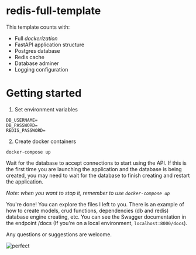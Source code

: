 # redis-full-template

This template counts with:
- Full _dockerization_
- FastAPI application structure
- Postgres database
- Redis cache
- Database adminer
- Logging configuration

# Getting started
1. Set environment variables
```
DB_USERNAME=
DB_PASSWORD=
REDIS_PASSWORD=
```

2. Create docker containers
```
docker-compose up
```

Wait for the database to accept connections to start using the API. If this is the first time you are launching the application and the database is being created, you may need to wait for the database to finish creating and restart the application.

_Note: when you want to stop it, remember to use `docker-compose up`_

You're done! You can explore the files I left to you. There is an example of how to create models, crud functions, dependencies (db and redis)
database engine creating, etc.
You can see the Swagger documentation in the endpoint /docs (If you're on a local environment, `localhost:8000/docs`).

Any questions or suggestions are welcome.

![perfect](https://media.tenor.com/JMr_dlDTHJIAAAAC/theboys-perfect.gif)